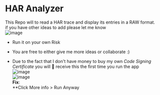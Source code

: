 # HAR Analyzer
This Repo will to read a HAR trace and display its entries in a RAW format. <br/>
if you have other ideas to add please let me know <br/>
![image](https://github.com/user-attachments/assets/84816499-d6d4-4848-8593-b1787f5e16b8)<br/>

* Run it on your own Risk

* You are free to either give me more ideas or collaborate :)

* Due to the fact that I don't have money to buy my own _Code Signing Certificate_ you will 💯 receive this the first time you run the app<br/>
![image](https://github.com/ivanjrt/SCCM-Capabilities-Codes-Analyzer/assets/44326428/745209e0-f13e-4c80-bd19-b893dc000c27)<br/>
![image](https://github.com/ivanjrt/SearchFilesTools/assets/44326428/381bb43a-4e87-4db2-b0a4-ce8f7e536062)<br/>
**Fix**:<br/>
**Click More info > Run Anyway<br/>
